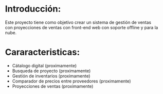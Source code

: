 # Introducción:
Este proyecto tiene como objetivo crear un sistema de gestión de ventas con proyecciones de ventas con front-end web con soporte offline y para la nube.

# Cararacteristicas:
- Cátalogo digital (proximamente)
- Busqueda de proyecto (proximamente)
- Gestión de inventarios (proximamente)
- Comparador de precios entre proveedores (proximamente)
- Proyecciones de ventas (proximamente)
